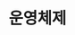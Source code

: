 ---
title: "운영체제"
layout: category
permalink: /categories/operating-system/
author_profile: true
taxonomy: 운영체제
sidebar:
  nav: "categories"
---